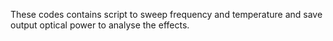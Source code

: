 These codes contains script to sweep frequency and temperature and save output optical power to analyse the effects.
